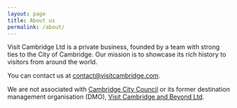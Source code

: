 ```yaml
---
layout: page
title: About us
permalink: /about/
---
```


Visit Cambridge Ltd is a private business, founded by a team with strong ties to the City of Cambridge. Our mission is to showcase its rich history to visitors from around the world.

You can contact us at <a class="primary-color" href="mailto:{{ site.email }}" >contact@visitcambridge.com</a>.

We are not associated with <a class="primary-color" href="https://www.cambridge.gov.uk/" target="_blank">Cambridge City Council</a> or its former destination management organisation (DMO), <a class="primary-color" href="https://www.visitcambridge.org/" target="_blank">Visit Cambridge and Beyond Ltd</a>. 

<div style="width:100%; height: 120px;"></div>